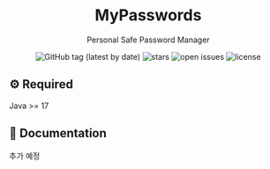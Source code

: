 <div align="center">

  <h1>MyPasswords</h1>
  
  <p>
    Personal Safe Password Manager
  </p>

  <img alt="GitHub tag (latest by date)" src="https://img.shields.io/github/v/tag/dev-huiya/spring-boot-core?label=version">
  <img src="https://img.shields.io/github/stars/dev-huiya/spring-boot-core" alt="stars" />
  <img src="https://img.shields.io/github/issues/dev-huiya/spring-boot-core" alt="open issues" />
  <img src="https://img.shields.io/github/license/dev-huiya/spring-boot-core" alt="license" />

  <br />
</div>


## :gear: Required
Java >= 17

## :scroll: Documentation
추가 예정

